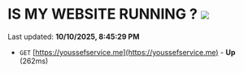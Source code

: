 # IS MY WEBSITE RUNNING ? [![](https://img.shields.io/static/v1?label=Sponsor&message=%E2%9D%A4&logo=GitHub&color=%23fe8e86)](https://github.com/sponsors/Youssef-Lehmam)

Last updated: **10/10/2025, 8:45:29 PM**

- `GET` [https://youssefservice.me](https://youssefservice.me) - **Up** (262ms)
